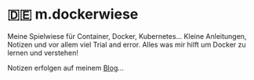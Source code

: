 # 🇩🇪 m.dockerwiese
Meine Spielwiese für Container, Docker, Kubernetes... Kleine Anleitungen, Notizen und vor allem viel Trial and error. Alles was mir hilft um Docker zu lernen und verstehen!

Notizen erfolgen auf meinem [Blog](https://heister.blog/)...